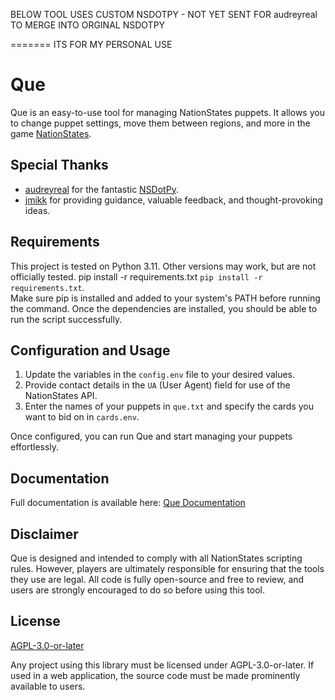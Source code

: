 BELOW TOOL USES CUSTOM NSDOTPY - NOT YET SENT FOR audreyreal TO MERGE INTO ORGINAL NSDOTPY

=======
ITS FOR MY PERSONAL USE


# Que

Que is an easy-to-use tool for managing NationStates puppets. It allows you to change puppet settings, move them between regions, and more in the game [NationStates](https://www.nationstates.net/).

## Special Thanks
- [audreyreal](https://github.com/audreyreal) for the fantastic [NSDotPy](https://github.com/audreyreal/NSDotPy).
- [jmikk](https://github.com/jmikk) for providing guidance, valuable feedback, and thought-provoking ideas.

## Requirements
This project is tested on Python 3.11. Other versions may work, but are not officially tested.
pip install -r requirements.txt `pip install -r requirements.txt`.  
Make sure pip is installed and added to your system's PATH before running the command. Once the dependencies are installed, you should be able to run the script successfully.  

## Configuration and Usage
1. Update the variables in the `config.env` file to your desired values.
2. Provide contact details in the `UA` (User Agent) field for use of the NationStates API.
3. Enter the names of your puppets in `que.txt` and specify the cards you want to bid on in `cards.env`.

Once configured, you can run Que and start managing your puppets effortlessly.

## Documentation
Full documentation is available here: [Que Documentation](https://unshleepd.github.io/Que/index.html)

## Disclaimer
Que is designed and intended to comply with all NationStates scripting rules. However, players are ultimately responsible for ensuring that the tools they use are legal. All code is fully open-source and free to review, and users are strongly encouraged to do so before using this tool.

## License
[AGPL-3.0-or-later](https://choosealicense.com/licenses/agpl-3.0/)

Any project using this library must be licensed under AGPL-3.0-or-later. If used in a web application, the source code must be made prominently available to users.

